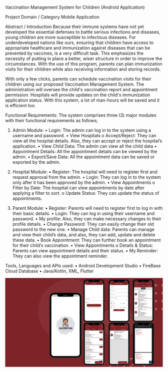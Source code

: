 Vaccination Management System for Children (Android Application)

Project Domain / Category
Mobile Application

Abstract / Introduction
Because their immune systems have not yet developed the essential defenses to battle serious infections and diseases, young children are more susceptible to infectious diseases. For underdeveloped nations like ours, ensuring that children have access to appropriate healthcare and immunization against diseases that can be prevented by vaccines, is a very difficult task. This emphasizes the necessity of putting in place a better, wiser structure in order to improve the circumstances. With the use of this program, parents can plan immunization visits for their children while also receiving information and storing records.

With only a few clicks, parents can schedule vaccination visits for their children using our proposed Vaccination Management System. The administration will oversee the child's vaccination report and appointment permission. Hospitals will provide updates on the child's immunization application status. With this system, a lot of man-hours will be saved and it is efficient too.

Functional Requirements:
The system comprises three (3) major modules with their functional requirements as follows;

1.	Admin Module:
      •	Login: The admin can log in to the system using a username and password.
      •	View Hospitals
      o	Accept/Reject: They can view all the hospital details. Also, they can accept or reject the hospital’s application.
      •	View Child Data: The admin can view all the child data
      •	Appointment Details: All the appointment details can be viewed by the admin.
      •	Export/Save Data: All the appointment data can be saved or exported by the admin.

2.	Hospital Module:
      •	Register: The hospital will need to register first and request approval from the admin.
      •	Login: They can log in to the system only after it has been approved by the admin.
      •	View Appointments
      o	Filter by Date: The hospital can view appointments by date after applying a filter to sort.
      o	Update Status: They can update the status of appointments.

3.	Parent Module:
      •	Register: Parents will need to register first to log in with their basic details.
      •	Login: They can log in using their username and password.
      •	My profile: Also, they can make necessary changes to their profile details.
      •	Change Password: They can easily change their old password to the new one.
      •	Manage Child data: Parents can manage and view their child’s data, and also, they can add, update and delete these data.
      •	Book Appointment: They can further book an appointment for their child’s vaccination.
      •	View Appointments
      o	Details & Status: Parents can view appointment details and their status.
      •	My Reminder: They can also view the appointment reminder.

Tools, Languages and APIs used:
•	Android Development Studio
•	FireBase Cloud Database
•	Java/Kotlin, XML, Flutter 

![ScreenShot](https://github.com/mehroshkw/child_vaccination_system/blob/master/Blue%20Modern%20New%20App%20Announcement%20Facebook%20Cover.png)


